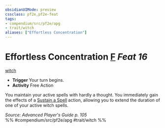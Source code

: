 ```yaml
---
obsidianUIMode: preview
cssclass: pf2e,pf2e-feat
tags:
- compendium/src/pf2e/apg
- trait/witch
aliases: ["Effortless Concentration"]
---
```

# Effortless Concentration  [F](chapter-9-playing-the-game.md#Actions "Free Action") *Feat 16*  
[witch](Reference/Rules/Traits/witch-apg.md "Witch Class Trait")  

- **Trigger** Your turn begins.
- **Activity** Free Action

You maintain your active spells with hardly a thought. You immediately gain the effects of a [Sustain a Spell](sustain-a-spell.md) action, allowing you to extend the duration of one of your active witch spells.

*Source: Advanced Player's Guide p. 105*  
%% #compendium/src/pf2e/apg #trait/witch %%